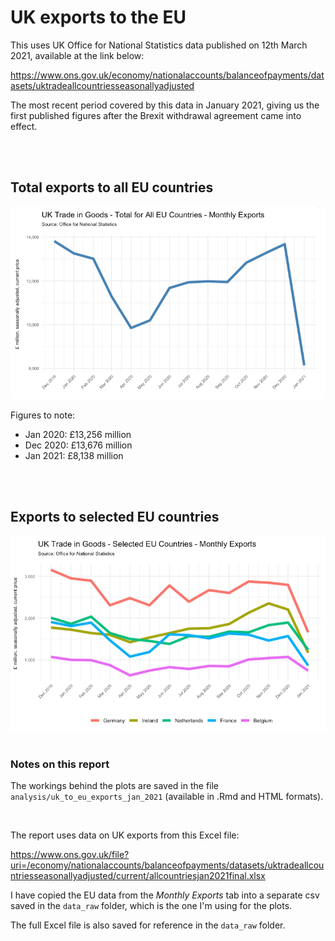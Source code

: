 # UK exports to the EU

This uses UK Office for National Statistics data published on  12th March 2021, available at the link below:

https://www.ons.gov.uk/economy/nationalaccounts/balanceofpayments/datasets/uktradeallcountriesseasonallyadjusted


The most recent period covered by this data in January 2021, giving us the first published figures after the Brexit withdrawal agreement came into effect.

<br>

<br>

## Total exports to all EU countries

<img src = "images/exports_eu_total.png">


Figures to note:

* Jan 2020:	£13,256 million
* Dec 2020:	£13,676 million
* Jan 2021:	£8,138 million

<br>

<br>





## Exports to selected EU countries

<img src = "images/exports_selected_countries.png">

<br>

<br>

### Notes on this report

The workings behind the plots are saved in the file `analysis/uk_to_eu_exports_jan_2021` (available in .Rmd and HTML formats).

<br>




The report uses data on UK exports from this Excel file:

https://www.ons.gov.uk/file?uri=/economy/nationalaccounts/balanceofpayments/datasets/uktradeallcountriesseasonallyadjusted/current/allcountriesjan2021final.xlsx


I have copied the EU data from the *Monthly Exports* tab into a separate csv saved in the `data_raw` folder, which is the one I'm using for the plots.

The full Excel file is also saved for reference in the `data_raw` folder.
